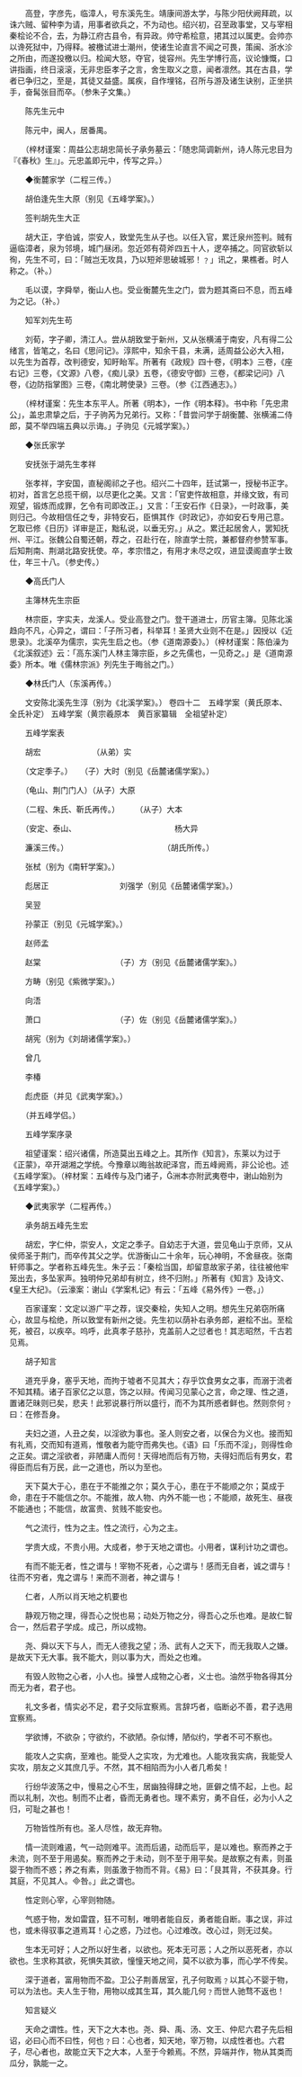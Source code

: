<!-- { "loadSidebar": true } -->
　　高登，字彦先，临漳人，号东溪先生。靖康间游太学，与陈少阳伏阙拜疏，以诛六贼、留种李为请，用事者欲兵之，不为动也。绍兴初，召至政事堂，又与宰相秦桧论不合，去，为静江府古县令，有异政。帅守希桧意，捃其过以属吏。会帅亦以谗死狱中，乃得释。被檄试进士潮州，使诸生论直言不闻之可畏，策闽、浙水沴之所由，而遂投檄以归。桧闻大怒，夺官，徙容州。先生学博行高，议论慷慨，口讲指画，终日滚滚，无非忠臣孝子之言，舍生取义之意，闻者凛然。其在古县，学者已争归之，至是，其徒又益盛。属疾，自作埋铭，召所与游及诸生诀别，正坐拱手，奋髯张目而卒。（参朱子文集。）

　　陈先生元中

　　陈元中，闽人，居番禺。

　　（梓材谨案：周益公志胡忠简长子承务墓云：「随忠简调新州，诗人陈元忠目为『《春秋》生』」。元忠盖即元中，传写之异。）

　　◆衡麓家学（二程三传。）

　　胡伯逢先生大原（别见《五峰学案》。）

　　签判胡先生大正

　　胡大正，字伯诚，崇安人，致堂先生从子也。以任入官，累迁泉州签判。贼有逼临漳者，泉为邻境，城门昼闭。忽近郊有荷斧四五十人，逻卒捕之。同官欲斩以徇，先生不可，曰：「贼岂无攻具，乃以短斧思破城邪！﹖」讯之，果樵者。时人称之。（补。）

　　毛以谟，字舜举，衡山人也。受业衡麓先生之门，尝为题其斋曰不息，而五峰为之记。（补。）

　　知军刘先生苟

　　刘荀，字子卿，清江人。尝从胡致堂于新州，又从张横浦于南安，凡有得二公绪言，皆笔之，名曰《思问记》。淳熙中，知余干县，未满，适周益公必大入相，以先生为首荐，改判德安，知盱眙军。所著有《政规》四十卷，《明本》三卷，《座右记》三卷，《文源》八卷，《痴儿录》五卷，《德安守御》三卷，《都梁记问》八卷，《边防指掌图》三卷，《南北聘使录》三卷。（参《江西通志》。）

　　（梓材谨案：先生本东平人。所著《明本》，一作《明本释》。书中称「先忠肃公」，盖忠肃挚之后，于子驹芮为兄弟行。又称：「昔尝问学于胡衡麓、张横浦二侍郎，莫不举四端五典以示诲。」子驹见《元城学案》。）

　　◆张氏家学

　　安抚张于湖先生孝祥

　　张孝祥，字安国，直秘阁祁之子也。绍兴二十四年，廷试第一，授秘书正字。初对，首言乞总揽干纲，以尽更化之美。又言：「官吏忤故相意，并缘文致，有司观望，锻炼而成罪，乞令有司即改正。」又言：「王安石作《日录》，一时政事，美则归己。今故相信任之专，非特安石，臣惧其作《时政记》，亦如安石专用己意。乞取已修《日历》详审是正，黜私说，以垂无穷。」从之。累迁起居舍人，罢知抚州、平江。张魏公自蜀还朝，荐之，召赴行在，除直学士院，兼都督府参赞军事。后知荆南、荆湖北路安抚使。卒，孝宗惜之，有用才未尽之叹，进显谟阁直学士致仕，年三十八。（参史传。）

　　◆高氏门人

　　主簿林先生宗臣

　　林宗臣，字实夫，龙溪人。受业高登之门。登干道进士，历官主簿。见陈北溪趋向不凡，心异之，谓曰：「子所习者，科举耳！圣贤大业则不在是。」因授以《近思录》。北溪卒为儒宗，实先生启之也。（参《道南源委》。）（梓材谨案：陈伯澡为《北溪叙述》云：「高东溪门人林主簿宗臣，乡之先儒也，一见奇之。」是《道南源委》所本。唯《儒林宗派》列先生于晦翁之门。）

　　◆林氏门人（东溪再传。）

　　文安陈北溪先生淳（别为《北溪学案》。）
 卷四十二　五峰学案（黄氏原本、全氏补定）
五峰学案（黄宗羲原本　黄百家纂辑　全祖望补定）

　　五峰学案表

　　胡宏　　　　　　　（从弟）实

　　（文定季子。）　　（子）大时（别见《岳麓诸儒学案》。）

　　（龟山、荆门门人）（从子）大原

　　（二程、朱氏、靳氏再传。）　　　（从子）大本

　　（安定、泰山、　　　　　　　　　　　　　杨大异

　　濂溪三传。）　　　　　　　　　　　　　（胡氏所传。）

　　张栻（别为《南轩学案》。）

　　彪居正　　　　　　　　　刘强学（别见《岳麓诸儒学案》。）

　　吴翌

　　孙蒙正（别见《元城学案》。）

　　赵师孟

　　赵棠　　　　　　　　　　（子）方（别见《岳麓诸儒学案》。）

　　方畴（别见《紫微学案》。）

　　向浯

　　萧口　　　　　　　　　　（子）佐（别见《岳麓诸儒学案》。）

　　胡宪（别为《刘胡诸儒学案》。）

　　曾几

　　李椿

　　彪虎臣（并见《武夷学案》。）

　　（并五峰学侣。）

　　五峰学案序录

　　祖望谨案：绍兴诸儒，所造莫出五峰之上。其所作《知言》，东莱以为过于《正蒙》，卒开湖湘之学统。今豫章以晦翁故祀泽宫，而五峰阙焉，非公论也。述《五峰学案》。（梓材案：五峰传与及门诸子，洲本亦附武夷卷中，谢山始别为《五峰学案》。）

　　◆武夷家学（二程再传。）

　　承务胡五峰先生宏

　　胡宏，字仁仲，崇安人，文定之季子。自幼志于大道，尝见龟山于京师，又从侯师圣于荆门，而卒传其父之学。优游衡山二十余年，玩心神明，不舍昼夜。张南轩师事之。学者称五峰先生。朱子云：「秦桧当国，却留意故家子弟，往往被他牢笼出去，多坠家声。独明仲兄弟却有树立，终不归附。」所著有《知言》及诗文、《皇王大纪》。（云濠案：谢山《学案札记》有云：「五峰《易外传》一卷。」）

　　百家谨案：文定以游广平之荐，误交秦桧，失知人之明。想先生兄弟窃所痛心，故显与桧绝，所以致堂有新州之徙。先生初以荫补右承务郎，避桧不出。至桧死，被召，以疾卒。呜呼，此真孝子慈孙，克盖前人之愆者也！其志昭然，千古若见焉。

　　胡子知言

　　道充乎身，塞乎天地，而拘于墟者不见其大；存乎饮食男女之事，而溺于流者不知其精。诸子百家亿之以意，饰之以辩。传闻习见蒙心之言，命之理、性之道，置诸茫昧则已矣，悲夫！此邪说暴行所以盛行，而不为其所惑者鲜也。然则奈何﹖曰：在修吾身。

　　夫妇之道，人丑之矣，以淫欲为事也。圣人则安之者，以保合为义也。接而知有礼焉，交而知有道焉，惟敬者为能守而弗失也。《语》曰「乐而不淫」，则得性命之正矣。谓之淫欲者，非陋庸人而何！天得地而后有万物，夫得妇而后有男女，君得臣而后有万民，此一之道也，所以为至也。

　　天下莫大于心，患在于不能推之尔；莫久于心，患在于不能顺之尔；莫成于命，患在于不能信之尔。不能推，故人物、内外不能一也；不能顺，故死生、昼夜不能通也；不能信，故富贵、贫贱不能安也。

　　气之流行，性为之主。性之流行，心为之主。

　　学贵大成，不贵小用。大成者，参于天地之谓也。小用者，谋利计功之谓也。

　　有而不能无者，性之谓与！宰物不死者，心之谓与！感而无自者，诚之谓与！往而不穷者，鬼之谓与！来而不测者，神之谓与！

　　仁者，人所以肖天地之机要也

　　静观万物之理，得吾心之悦也易；动处万物之分，得吾心之乐也难。是故仁智合一，然后君子学成。成己，所以成物。

　　尧、舜以天下与人，而无人德我之望；汤、武有人之天下，而无我取人之嫌。是故天下无大事。我不能大，则以事为大，而处之也难。

　　有毁人败物之心者，小人也。操誉人成物之心者，义士也。油然乎物各得其分而无为者，君子也。

　　礼文多者，情实必不足，君子交际宜察焉。言辞巧者，临断必不善，君子选用宜察焉。

　　学欲博，不欲杂；守欲约，不欲陋。杂似博，陋似约，学者不可不察也。

　　能攻人之实病，至难也。能受人之实攻，为尤难也。人能攻我实病，我能受人实攻，朋友之义其庶几乎。不然，其不相陷而为小人者几希矣！

　　行纷华波荡之中，慢易之心不生，居幽独得肆之地，匪僻之情不起，上也。起而以礼制，次也。制而不止者，昏而无勇者也。理不素穷，勇不自任，必为小人之归，可耻之甚也！

　　万物皆性所有也。圣人尽性，故无弃物。

　　情一流则难遏，气一动则难平。流而后遏，动而后平，是以难也。察而养之于未流，则不至于用遏矣。察而养之于未动，则不至于用平矣。是故察之有素，则虽婴于物而不惑；养之有素，则虽激于物而不背。《易》曰：「艮其背，不获其身。行其庭，不见其人。咎。」此之谓也。

　　性定则心宰，心宰则物随。

　　气惑于物，发如雷霆，狂不可制，唯明者能自反，勇者能自断。事之误，非过也，或未得驭事之道焉耳！心之惑，乃过也。心过难改。改心过，则无过矣。

　　生本无可好；人之所以好生者，以欲也。死本无可恶；人之所以恶死者，亦以欲也。生求称其欲，死惧失其欲，憧憧天地之间，莫不以欲为事，而心学不传矣。

　　深于道者，富用物而不盈。卫公子荆善居室，孔子何取焉﹖以其心不婴于物，可以为法也。夫人生于物，用物以成其生耳，其久能几何﹖而世人驰骛不返也！

　　知言疑义

　　天命之谓性。性，天下之大本也。尧、舜、禹、汤、文王、仲尼六君子先后相诏，必曰心而不曰性，何也﹖曰：心也者，知天地，宰万物，以成性者也。六君子，尽心者也，故能立天下之大本，人至于今赖焉。不然，异端并作，物从其类而瓜分，孰能一之。

